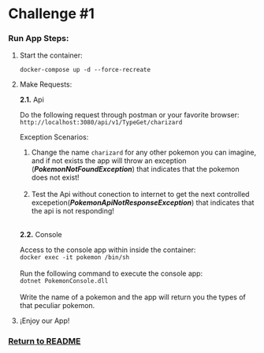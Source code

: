 # Challenge #1

### Run App Steps:

1. Start the container:

    `docker-compose up -d --force-recreate`

2. Make Requests:
   
    **2.1.** Api

    Do the following request through postman or your favorite browser: <br>
    `http://localhost:3080/api/v1/TypeGet/charizard` <br>
    
    Exception Scenarios: <br>
    1. Change the name `charizard` for any other pokemon you can imagine, and if not exists the app will throw an exception (***PokemonNotFoundException***) that indicates that the pokemon does not exist! <br><br>
    2. Test the Api without conection to internet to get the next controlled excepetion(***PokemonApiNotResponseException***) that indicates that the api is not responding!

    <br>

     **2.2.** Console

    Access to the console app within inside the container:<br>
    `docker exec -it pokemon /bin/sh`<br><br>
    Run the following command to execute the console app:<br>
    `dotnet PokemonConsole.dll`<br><br>
    Write the name of a pokemon and the app will return you the types of that peculiar pokemon.

3. ¡Enjoy our App!

### [Return to README](README.md)